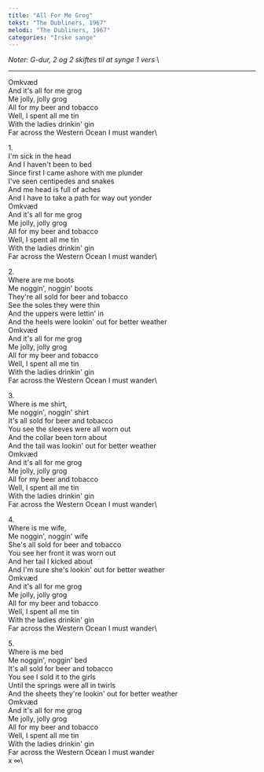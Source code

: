 ```yaml
---
title: "All For Me Grog"
tekst: "The Dubliners, 1967"
melodi: "The Dubliners, 1967"
categories: "Irske sange"
---
```

*Noter: G-dur, 2 og 2 skiftes til at synge 1 vers* \

***

Omkvæd\
And it's all for me grog\
Me jolly, jolly grog\
All for my beer and tobacco\
Well, I spent all me tin\
With the ladies drinkin' gin\
Far across the Western Ocean I must wander\

1\.\
I'm sick in the head\
And I haven't been to bed\
Since first I came ashore with me plunder\
I've seen centipedes and snakes\
And me head is full of aches\
And I have to take a path for way out yonder\
Omkvæd\
And it's all for me grog\
Me jolly, jolly grog\
All for my beer and tobacco\
Well, I spent all me tin\
With the ladies drinkin' gin\
Far across the Western Ocean I must wander\

2\.\
Where are me boots\
Me noggin', noggin' boots\
They're all sold for beer and tobacco\
See the soles they were thin\
And the uppers were lettin' in\
And the heels were lookin' out for better weather\
Omkvæd\
And it's all for me grog\
Me jolly, jolly grog\
All for my beer and tobacco\
Well, I spent all me tin\
With the ladies drinkin' gin\
Far across the Western Ocean I must wander\

3\.\
Where is me shirt,\
Me noggin', noggin' shirt\
It's all sold for beer and tobacco\
You see the sleeves were all worn out\
And the collar been torn about\
And the tail was lookin' out for better weather\
Omkvæd\
And it's all for me grog\
Me jolly, jolly grog\
All for my beer and tobacco\
Well, I spent all me tin\
With the ladies drinkin' gin\
Far across the Western Ocean I must wander\

4\.\
Where is me wife,\
Me noggin', noggin' wife\
She's all sold for beer and tobacco\
You see her front it was worn out\
And her tail I kicked about\
And I'm sure she's lookin' out for better weather\
Omkvæd\
And it's all for me grog\
Me jolly, jolly grog\
All for my beer and tobacco\
Well, I spent all me tin\
With the ladies drinkin' gin\
Far across the Western Ocean I must wander\

5\.\
Where is me bed\
Me noggin', noggin' bed\
It's all sold for beer and tobacco\
You see I sold it to the girls\
Until the springs were all in twirls\
And the sheets they're lookin' out for better weather\
Omkvæd\
And it's all for me grog\
Me jolly, jolly grog\
All for my beer and tobacco\
Well, I spent all me tin\
With the ladies drinkin' gin\
Far across the Western Ocean I must wander\
x ∞\
